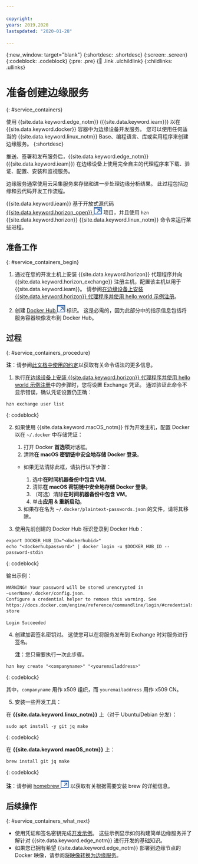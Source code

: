 ```yaml
---

copyright:
years: 2019,2020
lastupdated: "2020-01-28"

---
```


{:new_window: target="blank"}
{:shortdesc: .shortdesc}
{:screen: .screen}
{:codeblock: .codeblock}
{:pre: .pre}
{:child: .link .ulchildlink}
{:childlinks: .ullinks}

# 准备创建边缘服务
{: #service_containers}

使用 {{site.data.keyword.edge_notm}} ({{site.data.keyword.ieam}}) 以在 {{site.data.keyword.docker}} 容器中为边缘设备开发服务。 您可以使用任何适当的 {{site.data.keyword.linux_notm}} Base、编程语言、库或实用程序来创建边缘服务。
{:shortdesc}

推送、签署和发布服务后，{{site.data.keyword.edge_notm}} ({{site.data.keyword.ieam}}) 在边缘设备上使用完全自主的代理程序来下载、验证、配置、安装和监视服务。 

边缘服务通常使用云采集服务来存储和进一步处理边缘分析结果。 此过程包括边缘和云代码开发工作流程。

{{site.data.keyword.ieam}} 基于开放式源代码 [{{site.data.keyword.horizon_open}} ![在新选项卡中打开](../images/icons/launch-glyph.svg "在新选项卡中打开")](https://github.com/open-horizon/) 项目，并且使用 `hzn` {{site.data.keyword.horizon}} {{site.data.keyword.linux_notm}} 命令来运行某些进程。

## 准备工作
{: #service_containers_begin}

1. 通过在您的开发主机上安装 {{site.data.keyword.horizon}} 代理程序并向 {{site.data.keyword.horizon_exchange}} 注册主机，配置该主机以用于 {{site.data.keyword.ieam}}。 请参阅[在边缘设备上安装 {{site.data.keyword.horizon}} 代理程序并使用 hello world 示例注册](../installing/registration.md)。

2. 创建 [Docker Hub ![在新选项卡中打开](../images/icons/launch-glyph.svg "在新选项卡中打开")](https://hub.docker.com/) 标识。 这是必需的，因为此部分中的指示信息包括将服务容器映像发布到 Docker Hub。

## 过程
{: #service_containers_procedure}

**注**：请参阅[此文档中使用的约定](../getting_started/document_conventions.md)以获取有关命令语法的更多信息。

1. 执行[在边缘设备上安装 {{site.data.keyword.horizon}} 代理程序并使用 hello world 示例注册](../installing/registration.md)中的步骤时，您将设置 Exchange 凭证。 通过验证此命令不显示错误，确认凭证设置仍正确：

  ```
  hzn exchange user list
  ```
  {: codeblock}

2. 如果使用 {{site.data.keyword.macOS_notm}} 作为开发主机，配置 Docker 以在 `~/.docker` 中存储凭证：

   1. 打开 Docker **首选项**对话框。
   2. 清除**在 macOS 密钥链中安全地存储 Docker 登录**。
  
     * 如果无法清除此框，请执行以下步骤：
     
       1. 选中**在时间机器备份中包含 VM**。 
       2. 清除**在 macOS 密钥链中安全地存储 Docker 登录**。
       3. （可选）清除**在时间机器备份中包含 VM**。
       4. 单击**应用 & 重新启动**。
   3. 如果存在名为 `~/.docker/plaintext-passwords.json` 的文件，请将其移除。   

3. 使用先前创建的 Docker Hub 标识登录到 Docker Hub：

  ```
  export DOCKER_HUB_ID="<dockerhubid>"
  echo "<dockerhubpassword>" | docker login -u $DOCKER_HUB_ID --password-stdin
  ```
  {: codeblock}

  输出示例：
  ```
  WARNING! Your password will be stored unencrypted in ~userName/.docker/config.json.
  Configure a credential helper to remove this warning. See
https://docs.docker.com/engine/reference/commandline/login/#credentials-store

  Login Succeeded
  ```

4. 创建加密签名密钥对。 这使您可以在将服务发布到 Exchange 时对服务进行签名。 

   **注**：您只需要执行一次此步骤。

  ```
  hzn key create "<companyname>" "<youremailaddress>"
  ```
  {: codeblock}
  
  其中，`companyname` 用作 x509 组织，而 `youremailaddress` 用作 x509 CN。

5. 安装一些开发工具：

  在 **{{site.data.keyword.linux_notm}}** 上（对于 Ubuntu/Debian 分发）：

  ```
  sudo apt install -y git jq make
  ```
  {: codeblock}

  在 **{{site.data.keyword.macOS_notm}}** 上：

  ```
  brew install git jq make
  ```
  {: codeblock}
  
  **注**：请参阅 [homebrew ![在新选项卡中打开](../images/icons/launch-glyph.svg "在新选项卡中打开")](https://brew.sh/) 以获取有关根据需要安装 brew 的详细信息。

## 后续操作
{: #service_containers_what_next}

* 使用凭证和签名密钥完成[开发示例](developing.md#edge_devices_ex_examples)。 这些示例显示如何构建简单边缘服务并了解针对 {{site.data.keyword.edge_notm}} 进行开发的基础知识。
* 如果您已拥有希望 {{site.data.keyword.edge_notm}} 部署到边缘节点的 Docker 映像，请参阅[将映像转换为边缘服务](transform_image.md)。
